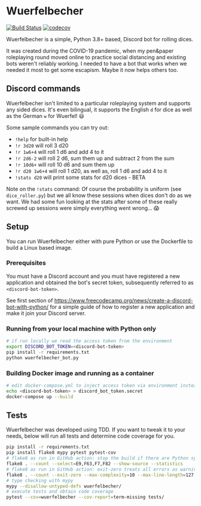 
# Wuerfelbecher 

[![Build Status](https://github.com/pielmach/wuerfelbecher/actions/workflows/main.yml/badge.svg?branch=master)](https://github.com/pielmach/wuerfelbecher/actions)
[![codecov](https://codecov.io/gh/pielmach/wuerfelbecher/branch/master/graph/badge.svg)](https://codecov.io/gh/pielmach/wuerfelbecher)

Wuerfelbecher is a simple, Python 3.8+ based, Discord bot for rolling dices.

It was created during the COVID-19 pandemic, when my pen&paper roleplaying round moved online to practice social distancing and existing bots weren't reliably working. I needed to have a bot that works when we needed it most to get some escapism.
Maybe it now helps others too.

## Discord commands

Wuerfelbecher isn't limited to a particular roleplaying system and supports any sided dices. It's even bilingual, it supports the English `d` for dice as well as the German `w` for Wuerfel! 😃

Some sample commands you can try out:
* `!help` for built-in help
* `!r 3d20` will roll 3 d20
* `!r 1w6+4` will roll 1 d6 and add 4 to it
* `!r 2d6-2` will roll 2 d6, sum them up and subtract 2 from the sum
* `!r 10d6+` will roll 10 d6 and sum them up
* `!r d20 1w6+4` will roll 1 d20, as well as, roll 1 d6 and add 4 to it
* `!stats d20` will print some stats for d20 dices - BETA

Note on the `!stats` command: Of course the probability is uniform (see `dice_roller.py`) but we all know these sessions when dices don't do as we want. We had some fun looking at the stats after some of these really screwed up sessions were simply everything went wrong... 😱

## Setup

You can run Wuerfelbecher either with pure Python or use the Dockerfile to build a Linux based image.

### Prerequisites

You must have a Discord account and you must have registered a new application and obtained the bot's secret token, subsequently referred to as `<discord-bot-token>`.

See first section of https://www.freecodecamp.org/news/create-a-discord-bot-with-python/ for a simple guide of how to register a new application and make it join your Discord server.

### Running from your local machine with Python only

```bash
# if run locally we read the access token from the environment
export DISCORD_BOT_TOKEN=<discord-bot-token>
pip install -r requirements.txt
python wuerfelbecher_bot.py
```

### Building Docker image and running as a container

```bash
# edit docker-compose.yml to inject access token via environment instead of using docker secrets
echo <discord-bot-token> > discord_bot_token.secret
docker-compose up --build
```

## Tests

Wuerfelbecher was developed using TDD. If you want to tweak it to your needs, below will run all tests and determine code coverage for you.

```bash
pip install -r requirements.txt
pip install flake8 mypy pytest pytest-cov
# flake8 as run in GitHub action: stop the build if there are Python syntax errors or undefined names
flake8 . --count --select=E9,F63,F7,F82 --show-source --statistics
# flake8 as run in GitHub action: exit-zero treats all errors as warnings. The GitHub editor is 127 chars wide
flake8 . --count --exit-zero --max-complexity=10 --max-line-length=127 --statistics
# type checking with mypy
mypy --disallow-untyped-defs wuerfelbecher/
# execute tests and obtain code coverage
pytest --cov=wuerfelbecher --cov-report=term-missing tests/
```






